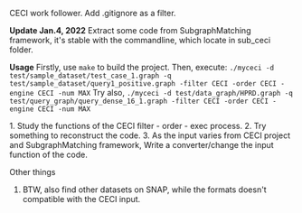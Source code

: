 CECI work follower.
Add .gitignore as a filter.

**Update Jan.4, 2022**
Extract some code from SubgraphMatching framework, it's stable with the commandline, which locate in sub_ceci folder.

**Usage**
Firstly, use `make` to build the project. Then, execute:
`./myceci -d test/sample_dataset/test_case_1.graph -q test/sample_dataset/query1_positive.graph -filter CECI -order CECI -engine CECI -num MAX`
Try also, 
`./myceci -d test/data_graph/HPRD.graph -q test/query_graph/query_dense_16_1.graph -filter CECI -order CECI -engine CECI -num MAX`

<TO DO LIST>
1. Study the functions of the CECI filter - order - exec process.
2. Try something to reconstruct the code.
3. As the input varies from CECI project and SubgraphMatching framework, Write a converter/change the input function of the code.

Other things
1. BTW, also find other datasets on SNAP, while the formats doesn't compatible with the CECI input. 
